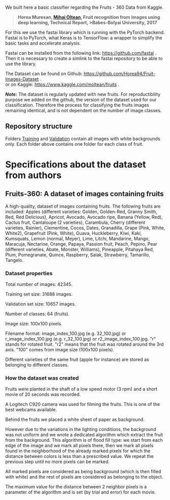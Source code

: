 We built here a basic classifier regarding the Fruits - 360 Data from Kaggle.

>**Horea Muresan, [Mihai Oltean](https://mihaioltean.github.io), Fruit recognition from images using deep learning, Technical Report, >Babes-Bolyai University, 2017**

For this we use the fastai library which is running with the PyTorch backend. Fastai is to PyTorch, what Keras is to TensorFlow: a wrapper to simplify the basic tasks and accelerate analysis.

Fastai can be installed from the following link: https://github.com/fastai . 
Then it is necessary to create a simlink to the fastai repository to be able to use the library.

The Dataset can be found on Github: 
https://github.com/Horea94/Fruit-Images-Dataset .  
or on Kaggle:
https://www.kaggle.com/moltean/fruits .

__*Note:*__ The dataset is regularly updated with new fruits. For reproductibility purpose we added on the github, the version of the dataset used for our classification.
Therefore the process for classifying the fruits images remaining identical, and is not dependent on the number of image classes.

## Repository structure ##

Folders [Training](https://github.com/Chtchou/Fruit-Images-Dataset/tree/master/data/Training) and [Validation](https://github.com/Chtchou/Fruit-Images-Dataset/tree/master/data/Validation) contain all images with white backgrounds only.
Each folder above contains one folder for each class of fruit.

# Specifications about the dataset from authors #

## Fruits-360: A dataset of images containing fruits ##

A high-quality, dataset of images containing fruits. The following fruits are included: 
Apples (different varieties: Golden, Golden-Red, Granny Smith, Red, Red Delicious), Apricot, Avocado, Avocado ripe, Banana (Yellow, Red), Cactus fruit, Cantaloupe (2 varieties), Carambula, Cherry (different varieties, Rainier), Clementine, Cocos, Dates, Granadilla, Grape (Pink, White, White2), Grapefruit (Pink, White), Guava, Huckleberry, Kiwi, Kaki, Kumsquats, Lemon (normal, Meyer), Lime, Litchi, Mandarine, Mango, Maracuja, Nectarine, Orange, Papaya, Passion fruit, Peach, Pepino, Pear (different varieties, Abate, Monster, Williams), Pineapple, Pitahaya Red, Plum, Pomegranate, Quince, Raspberry, Salak, Strawberry, Tamarillo, Tangelo.

### Dataset properties ###

Total number of images: 42345.

Training set size: 31688 images.

Validation set size: 10657 images.

Number of classes: 64 (fruits).

Image size: 100x100 pixels.

Filename format: image_index_100.jpg (e.g. 32_100.jpg) or r_image_index_100.jpg (e.g. r_32_100.jpg) or r2_image_index_100.jpg. "r" stands for rotated fruit. "r2" means that the fruit was rotated around the 3rd axis. "100" comes from image size (100x100 pixels).

Different varieties of the same fruit (apple for instance) are stored as belonging to different classes.

### How the dataset was created ###

Fruits were planted in the shaft of a low speed motor (3 rpm) and a short movie of 20 seconds was recorded. 

A Logitech C920 camera was used for filming the fruits. This is one of the best webcams available.

Behind the fruits we placed a white sheet of paper as background. 

However due to the variations in the lighting conditions, the background was not uniform and we wrote a dedicated algorithm which extract the fruit from the background. This algorithm is of flood fill type: 
we start from each edge of the image and we mark all pixels there, then we mark all pixels found in the neighborhood of the already marked pixels for which the distance between colors is less than a prescribed value. We repeat the previous step until no more pixels can be marked.

All marked pixels are considered as being background (which is then filled with white) and the rest of pixels are considered as belonging to the object.

The maximum value for the distance between 2 neighbor pixels is a parameter of the algorithm and is set (by trial and error) for each movie.
